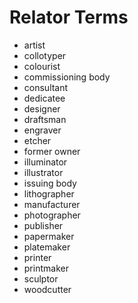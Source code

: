 # Relator Terms

* artist
* collotyper
* colourist
* commissioning body
* consultant
* dedicatee
* designer
* draftsman
* engraver
* etcher
* former owner
* illuminator
* illustrator
* issuing body
* lithographer
* manufacturer
* photographer
* publisher
* papermaker
* platemaker
* printer
* printmaker
* sculptor
* woodcutter

